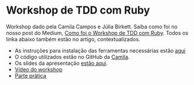 # Workshop de TDD com Ruby

Workshop dado pela Camila Campos e Júlia Birkett. Saiba como foi no nosso post do Medium, [Como foi o Workshop de TDD com Ruby](https://medium.com/qa-sampa-meeting/como-foi-o-workshop-de-tdd-com-ruby-6771b3f61455). Todos os linka abaixo também estão no artigo, contextualizados.

- As instruções para instalação das ferramentas necessárias estão [aqui](https://github.com/qasampameeting/workshop-tdd-ruby/blob/master/QA%20Sampa%20Meeting%20-%20TDD%20-%20Instruc%CC%A7o%CC%83es%20para%20setup%20da%20ma%CC%81quina.pdf)
- O código utilizados estão no GitHub da [Camila](https://github.com/camilacampos/tdd-examples).
- Os slides da apresentação [estão aqui](https://speakerdeck.com/camilacampos/qa-sampa-meeting-testes-fantasticos-e-onde-habitam).
- [Vídeo do workshop](https://www.youtube.com/watch?v=iA05euxjVGg)
- [Parte prática](https://youtu.be/iA05euxjVGg?t=1h7m39s)
